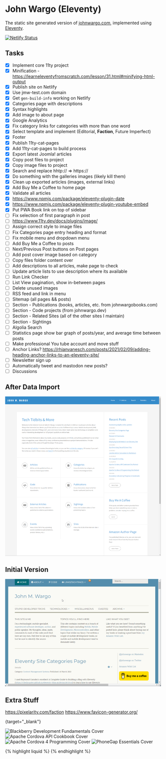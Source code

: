 # John Wargo (Eleventy)

The static site generated version of [johnwargo.com](https://johnwargo.com), implemented using [Eleventy](https://www.11ty.dev/).

[![Netlify Status](https://api.netlify.com/api/v1/badges/9c776198-312a-450e-a329-fbb33e7afa79/deploy-status)](https://app.netlify.com/sites/johnwargo/deploys)

## Tasks

* [x] Implement core 11ty project
* [x] Minification - https://learneleventyfromscratch.com/lesson/31.html#minifying-html-output
* [x] Publish site on Netlify
* [x] Use jmw-test.com domain
* [x] Get `gen-build-info` working on Netlify
* [x] Categories page with descriptions
* [x] Syntax highlights
* [x] Add image to about page
* [x] Google Analytics
* [x] Fix category links for categories with more than one word
* [x] Select template and implement (Editorial, **Faction**, Future Imperfect)
* [x] Footer
* [x] Publish 11ty-cat-pages
* [x] Add 11ty-cat-pages to build process
* [x] Export latest Joomla! articles
* [x] Copy post files to project
* [x] Copy image files to project
* [x] Search and replace hhtp:// => https://
* [x] Do something with the galleries images (likely kill them)
* [x] Clean up exported articles (images, external links)
* [x] Add Buy Me a Coffee to home page
* [x] Validate all articles
* [x] https://www.npmjs.com/package/eleventy-plugin-date
* [x] https://www.npmjs.com/package/eleventy-plugin-youtube-embed
* [x] Put PWA Book link on top of sidebar
* [ ] Fix selection of first paragraph in post
* [ ] https://www.11ty.dev/docs/plugins/image/
* [ ] Assign correct style to image files
* [ ] Fix Categories page entry heading and format
* [ ] Fix mobile menu and dropdown menu
* [ ] Add Buy Me a Coffee to posts
* [ ] Next/Previous Post buttons on Post pages
* [ ] Add post cover image based on category
* [ ] Copy files folder content over
* [ ] Add descriptions to all articles, make page to check
* [ ] Update article lists to use description where its available
* [ ] Run Link Checker
* [ ] List View pagination, show in-between pages
* [ ] Delete unused images
* [ ] RSS feed and link in menu
* [ ] Sitemap (all pages && posts)
* [ ] Section - Publications (books, articles, etc. from johnwargobooks.com)
* [ ] Section - Code projects (from johnwargo.dev)
* [ ] Section - Related Sites (all of the other sites I maintain)
* [ ] Section - Sightings
* [ ] Algolia Search
* [ ] Statistics page show bar graph of posts/year, and average time between posts
* [ ] Make professional You tube account and move stuff
* [ ] Anchor Links? https://rhianvanesch.com/posts/2021/02/09/adding-heading-anchor-links-to-an-eleventy-site/
* [ ] Newsletter sign up
* [ ] Automatically tweet and mastodon new posts?
* [ ] Discussions

## After Data Import

![Home Page 20230415](images/image-02.png)

## Initial Version

![Home Page](images/image-01.png)

## Extra Stuff

https://pixelarity.com/faction
https://www.favicon-generator.org/

{target="_blank"}

![Blackberry Development Fundamentals Cover](/images/covers/bbdf-cover-160.png)
![Apache Cordova API Cookbook Cover](/images/covers/acac-cover-160.png)
![Apache Cordova 4 Programming Cover](/images/covers/ac4p-cover-160.png)
![PhoneGap Essentials Cover](/images/covers/phonegap-essentials-cover-160.png)

{% highlight liquid %}
{% endhighlight %}